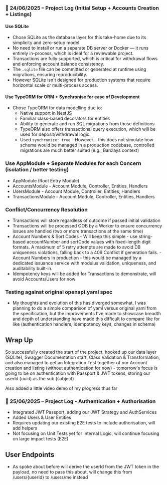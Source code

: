 ### 📅 24/06/2025 – Project Log (Initial Setup + Accounts Creation + Listings)

#### Use SQLite

- Chose SQLite as the database layer for this take-home due to its simplicity and zero-setup model.
- No need to install or run a separate DB server or Docker — it runs entirely in-process, which is ideal for a reviewable project.
- Transactions are fully supported, which is critical for withdrawal flows and enforcing account balance consistency.
- The `.sqlite` file can be committed or generated at runtime using migrations, ensuring reproducibility.
- However SQLite isn't designed for production systems that require horizontal scale or multi-process access.

#### Use TypeORM for ORM + Synchronise for ease of Development

- Chose TypeORM for data modelling due to:
  - Native support in NestJS
  - Familiar class-based decorators for entities
  - Ability to generate and run SQL migrations from those definitions
  - TypeORM also offers transactional query execution, which will be used for deposit/withdrawal logic.
  - Used `synchronize: true` - However... this does not simulate how schema would be managed in a production codebase, controlled migrations are much better suited (e.g., Barclays context)

### Use AppModule + Separate Modules for each Concern (isolation / better testing)

- AppModule (Root Entry Module)
- AccountsModule - Account Module, Controller, Entities, Handlers
- UsersModule - Account Module, Controller, Entities, Handlers
- TransactionsModule - Account Module, Controller, Entities, Handlers

### Conflict/Concurrency Resolution
- Transactions will store regardless of outcome if passed initial validation
- Transactions will be processed OOB by a Worker to ensure concurrency issues are handled (two or more transactions at the same time)
- Account Numbers & Sort Codes - Will keep this simple - use string-based accountNumber and sortCode values with fixed-length digit formats. A maximum of 5 retry attempts are made to avoid DB uniqueness violations, falling back to a 409 Conflict if generation fails. - Account Numbers in production - this would be managed by a dedicated issuance service with modulus validation, uniqueness, and auditability built-in.
- Idempotency keys will be added for Transactions to demonstrate, will avoid Accounts/Users for now

### Testing against original openapi.yaml spec
- My thoughts and evolution of this has diverged somewhat, I was planning to do a simple comparison of yaml versus original yaml 
  from the specification, but the improvements I've made to showcase breadth and depth of understanding have made this difficult
  to compare like for like (authentication handlers, idempotency keys, changes in schema)

## Wrap Up

So successfully created the start of the project, hooked up our data layer (SQLite), Swagger Documentation start, Class Validation & Transformation, and also managed to get an Integration Test together of our Account creation and listing (without authentication for now) - tomorrow's focus is going to be on authentication with Passport & JWT tokens, storing our userId (uuid) as the sub (subject)

Also added a little video demo of my progress thus far

### 📅 25/06/2025 – Project Log - Authentication + Authorisation

- Integrated JWT Passport, adding our JWT Strategy and AuthServices
- Added Users & User Entities
- Requires updating our existing E2E tests to include authorisation, will add helpers
- Not focusing on Unit Tests yet for Internal Logic, will continue focusing on large impact tests (E2E)

## User Endpoints

- As spoke about before will derive the userId from the JWT token in the payload, no need to pass this about, will change this from /users/{userId} to /users/me instead